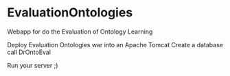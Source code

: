 # EvaluationOntologies
Webapp for do the Evaluation of Ontology Learning 

Deploy Evaluation Ontologies war into an Apache Tomcat
Create a database call DrOntoEval

Run your server ;)
